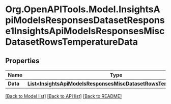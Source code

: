 # Org.OpenAPITools.Model.InsightsApiModelsResponsesDatasetResponse1InsightsApiModelsResponsesMiscDatasetRowsTemperatureData

## Properties

Name | Type | Description | Notes
------------ | ------------- | ------------- | -------------
**Data** | [**List&lt;InsightsApiModelsResponsesMiscDatasetRowsTemperatureData&gt;**](InsightsApiModelsResponsesMiscDatasetRowsTemperatureData.md) |  | [optional] 

[[Back to Model list]](../README.md#documentation-for-models) [[Back to API list]](../README.md#documentation-for-api-endpoints) [[Back to README]](../README.md)

